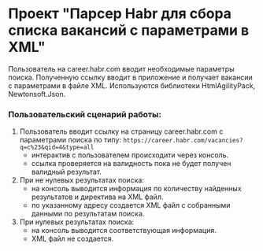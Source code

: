# Проект "Парсер Habr для сбора списка вакансий с параметрами в XML"

Пользователь на career.habr.com вводит необходимые параметры поиска. Полученную ссылку вводит в приложение и 
получает вакансии с параметрами в файле XML. 
Используются библиотеки HtmlAgilityPack, Newtonsoft.Json.

### Пользовательский сценарий работы:
1. Пользователь вводит ссылку на страницу career.habr.com с параметрами поиска по типу: ```https://career.habr.com/vacancies?q=c%23&qid=4&type=all```
    * интерактив с пользователем происходити через консоль.
    * ссылка проверяется на валидность пока не будет получен валидный результат.
2. При не нулевых результатах поиска:
    * на консоль выводится информация по количеству найденных результатов и директива на XML файл.
    * по указанному адресу создается XML файл с собранными данными по результатам поиска.
3. При нулевых результатах поиска:
    * на консоль выводится соответствующая информация.
    * XML файл не создается.






